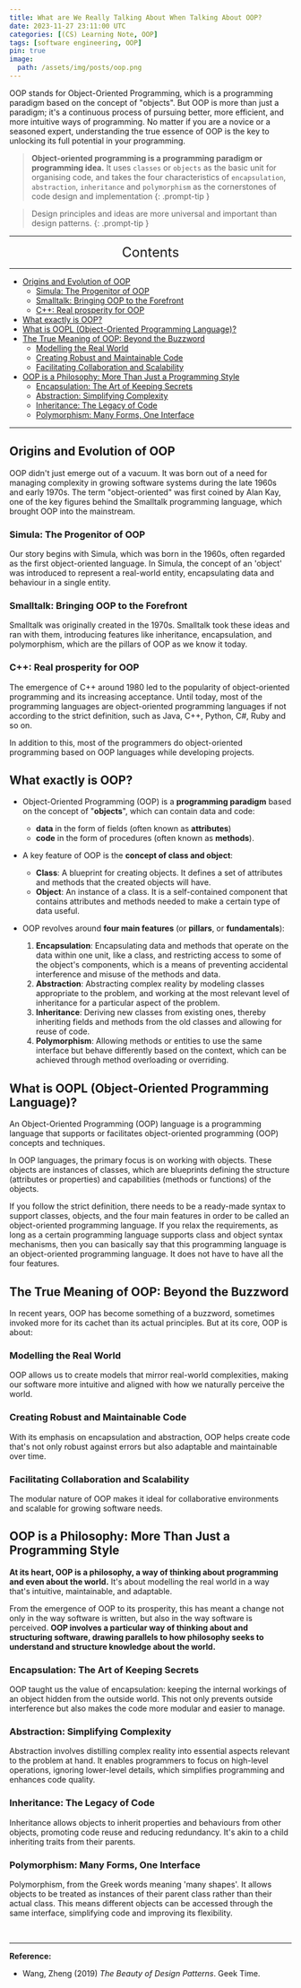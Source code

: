 ```yaml
---
title: What are We Really Talking About When Talking About OOP?
date: 2023-11-27 23:11:00 UTC
categories: [(CS) Learning Note, OOP]
tags: [software engineering, OOP]
pin: true
image:
  path: /assets/img/posts/oop.png
---
```


OOP stands for Object-Oriented Programming, which is a programming paradigm based on the concept of "objects". But OOP is more than just a paradigm; it's a continuous process of pursuing better, more efficient, and more intuitive ways of programming. No matter if you are a novice or a seasoned expert, understanding the true essence of OOP is the key to unlocking its full potential in your programming.

> **Object-oriented programming is a programming paradigm or programming idea.** It uses `classes` or `objects` as the basic unit for organising code, and takes the four characteristics of `encapsulation`, `abstraction`, `inheritance` and `polymorphism` as the cornerstones of code design and implementation
{: .prompt-tip }

> Design principles and ideas are more universal and important than design patterns.
{: .prompt-tip }

---
<center><font size='5'> Contents </font></center>

---

<!-- TOC -->
  * [Origins and Evolution of OOP](#origins-and-evolution-of-oop)
    * [Simula: The Progenitor of OOP](#simula-the-progenitor-of-oop)
    * [Smalltalk: Bringing OOP to the Forefront](#smalltalk-bringing-oop-to-the-forefront)
    * [C++: Real prosperity for OOP](#c-real-prosperity-for-oop)
  * [What exactly is OOP?](#what-exactly-is-oop)
  * [What is OOPL (Object-Oriented Programming Language)?](#what-is-oopl-object-oriented-programming-language)
  * [The True Meaning of OOP: Beyond the Buzzword](#the-true-meaning-of-oop-beyond-the-buzzword)
    * [Modelling the Real World](#modelling-the-real-world)
    * [Creating Robust and Maintainable Code](#creating-robust-and-maintainable-code)
    * [Facilitating Collaboration and Scalability](#facilitating-collaboration-and-scalability)
  * [OOP is a Philosophy: More Than Just a Programming Style](#oop-is-a-philosophy-more-than-just-a-programming-style)
    * [Encapsulation: The Art of Keeping Secrets](#encapsulation-the-art-of-keeping-secrets)
    * [Abstraction: Simplifying Complexity](#abstraction-simplifying-complexity)
    * [Inheritance: The Legacy of Code](#inheritance-the-legacy-of-code)
    * [Polymorphism: Many Forms, One Interface](#polymorphism-many-forms-one-interface)
<!-- TOC -->

---

## Origins and Evolution of OOP

OOP didn't just emerge out of a vacuum. It was born out of a need for managing complexity in growing software systems during the late 1960s and early 1970s. The term "object-oriented" was first coined by Alan Kay, one of the key figures behind the Smalltalk programming language, which brought OOP into the mainstream.

### Simula: The Progenitor of OOP
Our story begins with Simula, which was born in the 1960s, often regarded as the first object-oriented language. In Simula, the concept of an 'object' was introduced to represent a real-world entity, encapsulating data and behaviour in a single entity.

### Smalltalk: Bringing OOP to the Forefront
Smalltalk was originally created in the 1970s. Smalltalk took these ideas and ran with them, introducing features like inheritance, encapsulation, and polymorphism, which are the pillars of OOP as we know it today.

### C++: Real prosperity for OOP

The emergence of C++ around 1980 led to the popularity of object-oriented programming and its increasing acceptance. Until today, most of the programming languages are object-oriented programming languages if not according to the strict definition, such as Java, C++, Python, C#, Ruby and so on. 

In addition to this, most of the programmers do object-oriented programming based on OOP languages while developing projects.

## What exactly is OOP?

- Object-Oriented Programming (OOP) is a **programming paradigm** based on the concept of "**objects**", which can contain data and code: 
  - **data** in the form of fields (often known as **attributes**)
  - **code** in the form of procedures (often known as **methods**).

- A key feature of OOP is the **concept of class and object**:
  - **Class**: A blueprint for creating objects. It defines a set of attributes and methods that the created objects will have.
  - **Object**: An instance of a class. It is a self-contained component that contains attributes and methods needed to make a certain type of data useful.

- OOP revolves around **four main features** (or **pillars**, or **fundamentals**):
  1. **Encapsulation**: Encapsulating data and methods that operate on the data within one unit, like a class, and restricting access to some of the object's components, which is a means of preventing accidental interference and misuse of the methods and data.
  2. **Abstraction**: Abstracting complex reality by modeling classes appropriate to the problem, and working at the most relevant level of inheritance for a particular aspect of the problem.
  3. **Inheritance**: Deriving new classes from existing ones, thereby inheriting fields and methods from the old classes and allowing for reuse of code.
  4. **Polymorphism**: Allowing methods or entities to use the same interface but behave differently based on the context, which can be achieved through method overloading or overriding.

## What is OOPL (Object-Oriented Programming Language)?

An Object-Oriented Programming (OOP) language is a programming language that supports or facilitates object-oriented programming (OOP) concepts and techniques. 

In OOP languages, the primary focus is on working with objects. These objects are instances of classes, which are blueprints defining the structure (attributes or properties) and capabilities (methods or functions) of the objects.

If you follow the strict definition, there needs to be a ready-made syntax to support classes, objects, and the four main features in order to be called an object-oriented programming language. If you relax the requirements, as long as a certain programming language supports class and object syntax mechanisms, then you can basically say that this programming language is an object-oriented programming language. It does not have to have all the four features.

## The True Meaning of OOP: Beyond the Buzzword

In recent years, OOP has become something of a buzzword, sometimes invoked more for its cachet than its actual principles. But at its core, OOP is about:

### Modelling the Real World
OOP allows us to create models that mirror real-world complexities, making our software more intuitive and aligned with how we naturally perceive the world.

### Creating Robust and Maintainable Code
With its emphasis on encapsulation and abstraction, OOP helps create code that's not only robust against errors but also adaptable and maintainable over time.

### Facilitating Collaboration and Scalability
The modular nature of OOP makes it ideal for collaborative environments and scalable for growing software needs.


## OOP is a Philosophy: More Than Just a Programming Style

**At its heart, OOP is a philosophy, a way of thinking about programming and even about the world.** It's about modelling the real world in a way that's intuitive, maintainable, and adaptable.

From the emergence of OOP to its prosperity, this has meant a change not only in the way software is written, but also in the way software is perceived. **OOP involves a particular way of thinking about and structuring software, drawing parallels to how philosophy seeks to understand and structure knowledge about the world.**

### Encapsulation: The Art of Keeping Secrets
OOP taught us the value of encapsulation: keeping the internal workings of an object hidden from the outside world. This not only prevents outside interference but also makes the code more modular and easier to manage.

### Abstraction: Simplifying Complexity
Abstraction involves distilling complex reality into essential aspects relevant to the problem at hand. It enables programmers to focus on high-level operations, ignoring lower-level details, which simplifies programming and enhances code quality.

### Inheritance: The Legacy of Code
Inheritance allows objects to inherit properties and behaviours from other objects, promoting code reuse and reducing redundancy. It's akin to a child inheriting traits from their parents.

### Polymorphism: Many Forms, One Interface
Polymorphism, from the Greek words meaning 'many shapes'. It allows objects to be treated as instances of their parent class rather than their actual class. This means different objects can be accessed through the same interface, simplifying code and improving its flexibility.

<br>

---

**Reference:**

- Wang, Zheng (2019) _The Beauty of Design Patterns_. Geek Time. 
